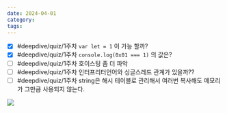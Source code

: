 ```yaml
---
date: 2024-04-01
category: 
tags:
---
```


- [x] #deepdive/quiz/1주차  `var let = 1` 이 가능 할까?
- [x] #deepdive/quiz/1주차  `console.log(0x01 === 1)` 의 값은?
- [ ] #deepdive/quiz/1주차 호이스팅 좀 더 파악
- [ ] #deepdive/quiz/1주차 인터프리터언어와 싱글스레드 관계가 있을까??
- [ ] #deepdive/quiz/1주차 string은 해시 테이블로 관리해서 여러번 복사해도 메모리가 그만큼 사용되지 않는다.

<!--⚠️Imgur upload failed, check dev console-->
![](Pasted%20image%2020240401234919.png)